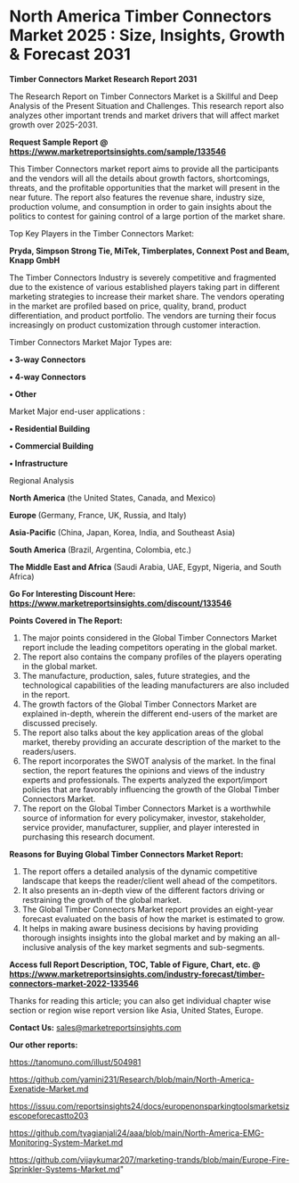 # North America Timber Connectors Market 2025 : Size, Insights, Growth & Forecast 2031

<strong>Timber Connectors Market Research Report 2031</strong>

The Research Report on Timber Connectors Market is a Skillful and Deep Analysis of the Present Situation and Challenges. This research report also analyzes other important trends and market drivers that will affect market growth over 2025-2031.

<strong>Request Sample Report @ <a href=https://www.marketreportsinsights.com/sample/133546>https://www.marketreportsinsights.com/sample/133546</a></strong>

This Timber Connectors market report aims to provide all the participants and the vendors will all the details about growth factors, shortcomings, threats, and the profitable opportunities that the market will present in the near future. The report also features the revenue share, industry size, production volume, and consumption in order to gain insights about the politics to contest for gaining control of a large portion of the market share.

Top Key Players in the Timber Connectors Market:

<strong>Pryda, Simpson Strong Tie, MiTek, Timberplates, Connext Post and Beam, Knapp GmbH</strong>

The Timber Connectors Industry is severely competitive and fragmented due to the existence of various established players taking part in different marketing strategies to increase their market share. The vendors operating in the market are profiled based on price, quality, brand, product differentiation, and product portfolio. The vendors are turning their focus increasingly on product customization through customer interaction.

Timber Connectors Market Major Types are:

<strong>• 3-way Connectors

• 4-way Connectors

• Other</strong>

Market Major end-user applications :

<strong>• Residential Building

• Commercial Building

• Infrastructure</strong>

Regional Analysis

</u><strong><b>North America</b></strong> (the United States, Canada, and Mexico)

<strong><b>Europe </b></strong>(Germany, France, UK, Russia, and Italy)

<strong><b>Asia-Pacific</b></strong> (China, Japan, Korea, India, and Southeast Asia)

<strong><b>South America</b></strong> (Brazil, Argentina, Colombia, etc.)

<strong><b>The Middle East and Africa</b></strong> (Saudi Arabia, UAE, Egypt, Nigeria, and South Africa)

<strong>Go For Interesting Discount Here: <a href=https://www.marketreportsinsights.com/discount/133546>https://www.marketreportsinsights.com/discount/133546</a></strong>

<strong>Points Covered in The Report:</strong>
<ol>
  <li>The major points considered in the Global Timber Connectors Market report include the leading competitors operating in the global market.</li>
  <li>The report also contains the company profiles of the players operating in the global market.</li>
  <li>The manufacture, production, sales, future strategies, and the technological capabilities of the leading manufacturers are also included in the report.</li>
  <li>The growth factors of the Global Timber Connectors Market are explained in-depth, wherein the different end-users of the market are discussed precisely.</li>
  <li>The report also talks about the key application areas of the global market, thereby providing an accurate description of the market to the readers/users.</li>
  <li>The report incorporates the SWOT analysis of the market. In the final section, the report features the opinions and views of the industry experts and professionals. The experts analyzed the export/import policies that are favorably influencing the growth of the Global Timber Connectors Market.</li>
  <li>The report on the Global Timber Connectors Market is a worthwhile source of information for every policymaker, investor, stakeholder, service provider, manufacturer, supplier, and player interested in purchasing this research document.</li>
</ol>
<strong>Reasons for Buying Global Timber Connectors Market Report:</strong>

<ol>
  <li>The report offers a detailed analysis of the dynamic competitive landscape that keeps the reader/client well ahead of the competitors.</li>
  <li>It also presents an in-depth view of the different factors driving or restraining the growth of the global market.</li>
  <li>The Global Timber Connectors Market report provides an eight-year forecast evaluated on the basis of how the market is estimated to grow.</li>
  <li>It helps in making aware business decisions by having providing thorough insights insights into the global market and by making an all-inclusive analysis of the key market segments and sub-segments.</li>
</ol>
<strong>Access full Report Description, TOC, Table of Figure, Chart, etc. @ <a href=https://www.marketreportsinsights.com/industry-forecast/timber-connectors-market-2022-133546>https://www.marketreportsinsights.com/industry-forecast/timber-connectors-market-2022-133546</a></strong>


Thanks for reading this article; you can also get individual chapter wise section or region wise report version like Asia, United States, Europe.

<strong>Contact Us:</strong>
sales@marketreportsinsights.com

<strong>Our other reports:</strong>

<a href=https://tanomuno.com/illust/504981>https://tanomuno.com/illust/504981</a>

<a href=https://github.com/yamini231/Research/blob/main/North-America-Exenatide-Market.md>https://github.com/yamini231/Research/blob/main/North-America-Exenatide-Market.md</a>

<a href=https://issuu.com/reportsinsights24/docs/europenonsparkingtoolsmarketsizescopeforecastto203>https://issuu.com/reportsinsights24/docs/europenonsparkingtoolsmarketsizescopeforecastto203</a>

<a href=https://github.com/tyagianjali24/aaa/blob/main/North-America-EMG-Monitoring-System-Market.md>https://github.com/tyagianjali24/aaa/blob/main/North-America-EMG-Monitoring-System-Market.md</a>

<a href=https://github.com/vijaykumar207/marketing-trands/blob/main/Europe-Fire-Sprinkler-Systems-Market.md>https://github.com/vijaykumar207/marketing-trands/blob/main/Europe-Fire-Sprinkler-Systems-Market.md</a>"
